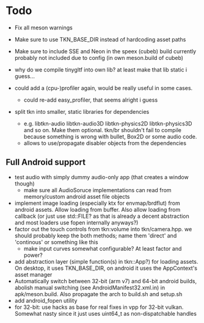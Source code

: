 Todo
=====

- Fix all meson warnings
- Make sure to use TKN_BASE_DIR instead of hardcoding asset paths
- Make sure to include SSE and Neon in the speex (cubeb) build
  currently probably not included due to config
  (in own meson.build of cubeb)
- why do we compile tinygltf into own lib? at least make that
  lib static i guess...
- could add a (cpu-)profiler again, would be really useful in
  some cases.
  	- could re-add easy_profiler, that seems alright i guess

- split tkn into smaller, static libraries for dependencies
	- e.g. libtkn-audio libtkn-audio3D libtkn-physics2D libtkn-physics3D
	  and so on. Make them optional. tkn/br shouldn't fail to compile
	  because something is wrong with bullet, Box2D or some audio code.
	- allows to use/propagate disabler objects from the dependencies

## Full Android support

- test audio with simply dummy audio-only app (that creates a window though)
	- make sure all AudioSoruce implementations can read from memory/custom
	  android asset file objects
- implement image loading (especially ktx for envmap/brdflut) from
  android assets. Allow loading from buffer.
  Also allow loading from callback (or just use std::FILE? as that is
  already a decent abstraction and most loaders use fopen internally
  anyways?)
- factor out the touch controls from tkn:volume into tkn/camera.hpp.
  we should probably keep the both methods; name them 'direct' and 'continous'
  or something like this
  	- make input curves somewhat configurable? At least factor and power?
- add abstraction layer (simple function(s) in tkn::App?) for loading assets.
  On desktop, it uses TKN_BASE_DIR, on android it uses the AppContext's
  asset manager
- Automatically switch between 32-bit (arm v7) and 64-bit android builds,
  abolish manual switching (see AndroidManifest32.xml.in) in apk/meson.build.
  Also propagate the arch to build.sh and setup.sh
- add android_fopen utility
- for 32-bit: use hacks as base for real fixes in vpp for 32-bit vulkan.
  Somewhat nasty since it just uses uint64_t as non-dispatchable handles
